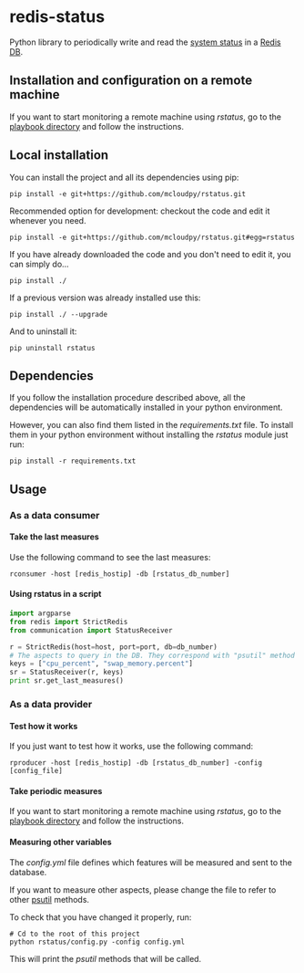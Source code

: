 # redis-status

Python library to periodically write and read the [system status](http://pythonhosted.org/psutil/) in a [Redis DB](http://redis.io/).


## Installation and configuration on a remote machine

If you want to start monitoring a remote machine using _rstatus_, go to the [playbook directory](playbook) and follow the instructions.


## Local installation

You can install the project and all its dependencies using pip:

    pip install -e git+https://github.com/mcloudpy/rstatus.git

Recommended option for development: checkout the code and edit it whenever you need.
 
    pip install -e git+https://github.com/mcloudpy/rstatus.git#egg=rstatus

If you have already downloaded the code and you don't need to edit it, you can simply do...
 
    pip install ./

If a previous version was already installed use this:
 
    pip install ./ --upgrade

And to uninstall it:

    pip uninstall rstatus


## Dependencies

If you follow the installation procedure described above, all the dependencies will be automatically installed in your python environment.

However, you can also find them listed in the _requirements.txt_ file.
To install them in your python environment without installing the _rstatus_ module just run:

    pip install -r requirements.txt


## Usage

### As a data consumer

#### Take the last measures

Use the following command to see the last measures:

    rconsumer -host [redis_hostip] -db [rstatus_db_number]

#### Using rstatus in a script

```python
import argparse
from redis import StrictRedis
from communication import StatusReceiver

r = StrictRedis(host=host, port=port, db=db_number)
# The aspects to query in the DB. They correspond with "psutil" method names and their subfields.
keys = ["cpu_percent", "swap_memory.percent"]
sr = StatusReceiver(r, keys)
print sr.get_last_measures()
```


### As a data provider

#### Test how it works

If you just want to test how it works, use the following command:

    rproducer -host [redis_hostip] -db [rstatus_db_number] -config [config_file]

#### Take periodic measures

If you want to start monitoring a remote machine using _rstatus_, go to the [playbook directory](playbook) and follow the instructions.

#### Measuring other variables

The _config.yml_ file defines which features will be measured and sent to the database.

If you want to measure other aspects, please change the file to refer to other [psutil](https://github.com/giampaolo/psutil/) methods.

To check that you have changed it properly, run:

    # Cd to the root of this project
    python rstatus/config.py -config config.yml

This will print the _psutil_ methods that will be called.

